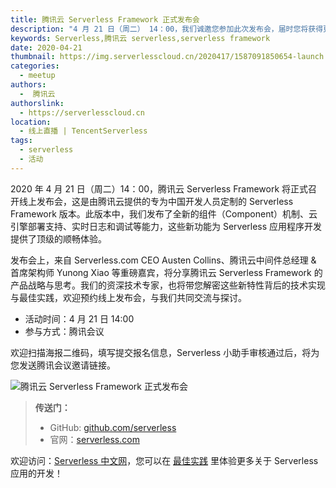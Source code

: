 ```yaml
---
title: 腾讯云 Serverless Framework 正式发布会
description: "4 月 21 日（周二） 14：00，我们诚邀您参加此次发布会，届时您将获得更多的产品信息，欢迎进一步交流"
keywords: Serverless,腾讯云 serverless,serverless framework
date: 2020-04-21
thumbnail: https://img.serverlesscloud.cn/2020417/1587091850654-launch.jpg
categories:
  - meetup
authors:
  -  腾讯云
authorslink:
  - https://serverlesscloud.cn
location: 
  - 线上直播 | TencentServerless
tags:
  - serverless
  - 活动  
---
```


2020 年 4 月 21 日（周二）14：00，腾讯云 Serverless Framework 将正式召开线上发布会，这是由腾讯云提供的专为中国开发人员定制的 Serverless Framework 版本。此版本中，我们发布了全新的组件（Component）机制、云引擎部署支持、实时日志和调试等能力，这些新功能为 Serverless 应用程序开发提供了顶级的顺畅体验。

发布会上，来自 Serverless.com CEO Austen Collins、腾讯云中间件总经理 & 首席架构师 Yunong Xiao 等重磅嘉宾，将分享腾讯云 Serverless Framework 的产品战略与思考。我们的资深技术专家，也将带您解密这些新特性背后的技术实现与最佳实践，欢迎预约线上发布会，与我们共同交流与探讨。

- 活动时间：4 月 21 日 14:00
- 参与方式：腾讯会议

欢迎扫描海报二维码，填写提交报名信息，Serverless 小助手审核通过后，将为您发送腾讯会议邀请链接。

![腾讯云 Serverless Framework 正式发布会](https://img.serverlesscloud.cn/2020417/1587090895945-%E5%8F%91%E5%B8%83%E4%BC%9A%E6%B5%B7%E6%8A%A5%E7%BB%88%E7%A8%BF%2002.png)


> **传送门：**
> - GitHub: [github.com/serverless](https://github.com/serverless/serverless/blob/master/README_CN.md) 
> - 官网：[serverless.com](https://serverless.com/)

欢迎访问：[Serverless 中文网](https://serverlesscloud.cn/)，您可以在 [最佳实践](https://serverlesscloud.cn/best-practice) 里体验更多关于 Serverless 应用的开发！
